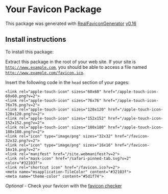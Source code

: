 # Your Favicon Package

This package was generated with [RealFaviconGenerator](https://realfavicongenerator.net/) [v0.16](https://realfavicongenerator.net/change_log#v0.16)

## Install instructions

To install this package:

Extract this package in the root of your web site. If your site is <code>http://www.example.com</code>, you should be able to access a file named <code>http://www.example.com/favicon.ico</code>.

Insert the following code in the `head` section of your pages:

    <link rel="apple-touch-icon" sizes="60x60" href="/apple-touch-icon-60x60.png?v=2">
    <link rel="apple-touch-icon" sizes="76x76" href="/apple-touch-icon-76x76.png?v=2">
    <link rel="apple-touch-icon" sizes="120x120" href="/apple-touch-icon-120x120.png?v=2">
    <link rel="apple-touch-icon" sizes="152x152" href="/apple-touch-icon-152x152.png?v=2">
    <link rel="apple-touch-icon" sizes="180x180" href="/apple-touch-icon-180x180.png?v=2">
    <link rel="icon" type="image/png" sizes="32x32" href="/favicon-32x32.png?v=2">
    <link rel="icon" type="image/png" sizes="16x16" href="/favicon-16x16.png?v=2">
    <link rel="manifest" href="/site.webmanifest?v=2">
    <link rel="mask-icon" href="/safari-pinned-tab.svg?v=2" color="#32103f">
    <link rel="shortcut icon" href="/favicon.ico?v=2">
    <meta name="msapplication-TileColor" content="#32103f">
    <meta name="theme-color" content="#5d1f74">

*Optional* - Check your favicon with the [favicon checker](https://realfavicongenerator.net/favicon_checker)
